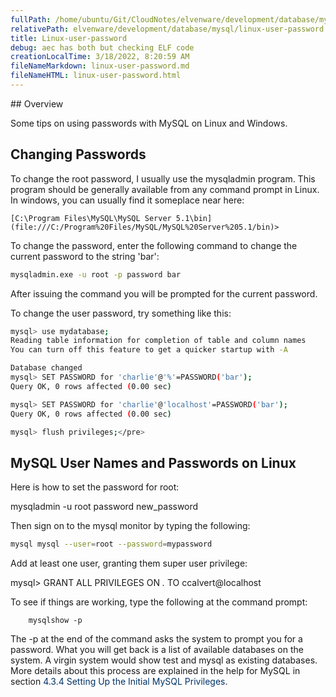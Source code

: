 ```yaml
---
fullPath: /home/ubuntu/Git/CloudNotes/elvenware/development/database/mysql/linux-user-password.md
relativePath: elvenware/development/database/mysql/linux-user-password.md
title: Linux-user-password
debug: aec has both but checking ELF code
creationLocalTime: 3/18/2022, 8:20:59 AM
fileNameMarkdown: linux-user-password.md
fileNameHTML: linux-user-password.html
---
```


<!-- toc -->
<!-- tocstop -->

﻿## Overview

Some tips on using passwords with MySQL on Linux and Windows.

## Changing Passwords

To change the root password, I usually use the mysqladmin program. This program should be generally available from any command prompt in Linux. In windows, you can usually find it someplace near here:

```code
[C:\Program Files\MySQL\MySQL Server 5.1\bin](file:///C:/Program%20Files/MySQL/MySQL%20Server%205.1/bin)>
```

To change the password, enter the following command to change the current password to the string 'bar':

```bash
mysqladmin.exe -u root -p password bar
```

After issuing the command you will be prompted for the current password.

To change the user password, try something like this:

```bash
mysql> use mydatabase;
Reading table information for completion of table and column names
You can turn off this feature to get a quicker startup with -A

Database changed
mysql> SET PASSWORD for 'charlie'@'%'=PASSWORD('bar');
Query OK, 0 rows affected (0.00 sec)

mysql> SET PASSWORD for 'charlie'@'localhost'=PASSWORD('bar');
Query OK, 0 rows affected (0.00 sec)

mysql> flush privileges;</pre>
```

## MySQL User Names and Passwords on Linux

Here is how to set the password for root:

mysqladmin -u root password new_password

Then sign on to the mysql monitor by typing the following:

```bash
mysql mysql --user=root --password=mypassword
```

Add at least one user, granting them super user privilege:

mysql> GRANT ALL PRIVILEGES ON *.* TO ccalvert@localhost

To see if things are working, type the following at the command prompt:

        mysqlshow -p

The -p at the end of the command asks the system to prompt you for a password. What you will get back is a list of available databases on the system. A virgin system would show test and mysql as existing databases. More details about this process are explained in the help for MySQL in section <a name="Default_privileges"><span style="color:#003366">4.3.4 Setting Up the Initial MySQL Privileges</span></a>.
